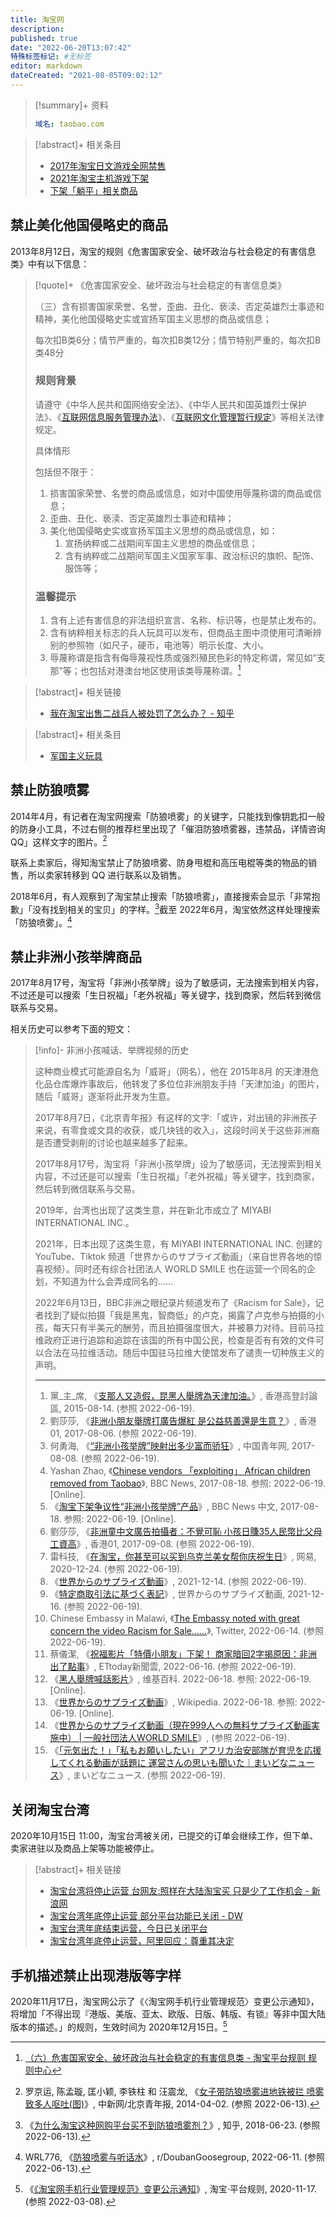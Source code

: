 ```yaml
---
title: 淘宝网
description:
published: true
date: "2022-06-20T13:07:42"
特殊标签标记: #无标签
editor: markdown
dateCreated: "2021-08-05T09:02:12"
---
```


> [!summary]+ 资料
>
> ```YAML
> 域名: taobao.com
> ```

> [!abstract]+ 相关条目
>
> +   [2017年淘宝日文游戏全网禁售](/blocklist/2017年淘宝日文游戏全网禁售.md)
> +   [2021年淘宝主机游戏下架](/unclear/2021年淘宝主机游戏下架.md)
> +   [下架「躺平」相关商品](/activities/躺平.md)

## 禁止美化他国侵略史的商品

2013年8月12日，淘宝的规则《危害国家安全、破坏政治与社会稳定的有害信息类》中有以下信息：

[互联网信息服务管理办法]: /rule/国务院/互联网信息服务管理办法.md
[互联网文化管理暂行规定]: /rule/文化部/互联网文化管理暂行规定.md

> [!quote]+ 《危害国家安全、破坏政治与社会稳定的有害信息类》
>
> （三）含有损害国家荣誉、名誉，歪曲、丑化、亵渎、否定英雄烈士事迹和精神，美化他国侵略史实或宣扬军国主义思想的商品或信息；
>
> 每次扣B类6分；情节严重的，每次扣B类12分；情节特别严重的，每次扣B类48分
>
> ### 规则背景
>
> 请遵守《中华人民共和国网络安全法》、《中华人民共和国英雄烈士保护法》、《[互联网信息服务管理办法][]》、《[互联网文化管理暂行规定][]》等相关法律规定。
>
> 具体情形
>
> 包括但不限于：
>
> 1.  损害国家荣誉、名誉的商品或信息，如对中国使用辱蔑称谓的商品或信息；
> 2.  歪曲、丑化、亵渎、否定英雄烈士事迹和精神；
> 3.  美化他国侵略史实或宣扬军国主义思想的商品或信息，如：
>     1.  宣扬纳粹或二战期间军国主义思想的商品或信息；
>     2.  含有纳粹或二战期间军国主义国家军事、政治标识的旗帜、配饰、服饰等；
>
> ### 温馨提示
>
> 1.  含有上述有害信息的非法组织宣言、名称、标识等，也是禁止发布的。
> 2.  含有纳粹相关标志的兵人玩具可以发布，但商品主图中须使用可清晰辨别的参照物（如尺子，硬币，电池等）明示长度、大小。
> 3.  辱蔑称谓是指含有侮辱蔑视性质或强烈殖民色彩的特定称谓，常见如“支那”等；也包括对港澳台地区使用该类辱蔑称谓。[^r06_1]

[^r06_1]: [（六）危害国家安全、破坏政治与社会稳定的有害信息类 - 淘宝平台规则 规则中心](https://rulechannel.taobao.com/?ype=detail&ruleId=88&cId=89&type=detail#/rule/detail?ruleId=88&cId=89)

> [!abstract]+ 相关链接
>
> +   [我在淘宝出售二战兵人被处罚了怎么办？ - 知乎](https://archive.is/V8oxw "https://www.zhihu.com/question/388469436")

> [!abstract]+ 相关条目
>
> +   [军国主义玩具](/blocklist/军国主义商品.md)

## 禁止防狼喷雾

2014年4月，有记者在淘宝网搜索「防狼喷雾」的关键字，只能找到像钥匙扣一般的防身小工具，不过右侧的推荐栏里出现了「催泪防狼喷雾器，违禁品，详情咨询 QQ」这样文字的图片。[^6018666]

联系上卖家后，得知淘宝禁止了防狼喷雾、防身甩棍和高压电棍等类的物品的销售，所以卖家转移到 QQ 进行联系以及销售。

[^6018666]: 罗京运, 陈孟璇, 匡小颖, 李铁柱 和 汪震龙, 《[女子带防狼喷雾进地铁被拦 喷雾致多人呕吐(图)](https://web.archive.org/web/20220613040050/https://www.chinanews.com.cn/sh/2014/04-02/6018666.shtml)》, 中新网/北京青年报, 2014-04-02. (参照 2022-06-13).

2018年6月，有人观察到了淘宝禁止搜索「防狼喷雾」，直接搜索会显示「非常抱歉」「没有找到相关的宝贝」的字样。[^282179485]截至 2022年6月，淘宝依然这样处理搜索「防狼喷雾」。[^v9dchu]

[^282179485]: 《[为什么淘宝这种网购平台买不到防狼喷雾剂？](https://web.archive.org/web/20220613011315/https://www.zhihu.com/question/282179485)》, 知乎, 2018-06-23. (参照 2022-06-13).

[^v9dchu]: WRL776, 《[防狼喷雾与听话水](https://web.archive.org/web/20220611052917/https://www.reddit.com/r/DoubanGoosegroup/comments/v9dchu/防狼喷雾与听话水/)》, r/DoubanGoosegroup, 2022-06-11. (参照 2022-06-13).

## 禁止非洲小孩举牌商品

2017年8月17号，淘宝将「非洲小孩举牌」设为了敏感词，无法搜索到相关内容，不过还是可以搜索「生日祝福」「老外祝福」等关键字，找到商家，然后转到微信联系与交易。

相关历史可以参考下面的短文：

> [!info]- 非洲小孩喊话、举牌视频的历史
>
> 这种商业模式可能源自名为「威哥」（网名），他在 2015年8月 的天津港危化品仓库爆炸事故后，他转发了多位位非洲朋友手持「天津加油」的图片，随后「威哥」逐渐将此开发为生意。
>
> 2017年8月7日，《北京青年报》有这样的文字:「或许，对出镜的非洲孩子来说，有零食或文具的收获，或几块钱的收入」，这段时间关于这些非洲裔是否遭受剥削的讨论也越来越多了起来。
>
> 2017年8月17号，淘宝将「非洲小孩举牌」设为了敏感词，无法搜索到相关内容，不过还是可以搜索「生日祝福」「老外祝福」等关键字，找到商家，然后转到微信联系与交易。
>
> 2019年，台湾也出现了这类生意，并在新北市成立了 MIYABI INTERNATIONAL INC.。
>
> 2021年，日本出现了这类生意，有 MIYABI INTERNATIONAL INC. 创建的 YouTube、Tiktok 频道「世界からのサプライズ動画」（来自世界各地的惊喜视频）。同时还有综合社团法人 WORLD SMILE 也在运营一个同名的企划，不知道为什么会弄成同名的……
>
> 2022年6月13日，BBC非洲之眼纪录片频道发布了《Racism for Sale》，记者找到了疑似拍摄「我是黑鬼，智商低」的卢克，揭露了卢克参与拍摄的小孩，每天只有半美元的酬劳，而且拍摄强度很大，并被暴力对待。目前马拉维政府正进行追踪和追踪在该国的所有中国公民，检查是否有有效的文件可以合法在马拉维活动。随后中国驻马拉维大使馆发布了谴责一切种族主义的声明。
>
> ---
>
> 1.  黨\_主\_席, 《[支那人又造假，昆黑人舉牌為天津加油。](https://forum.hkgolden.com/thread/5993452/page/1)》, 香港高登討論區, 2015-08-14. (参照 2022-06-19).
> 2.  劉莎莎, 《[非洲小朋友舉牌打廣告爆紅 是公益慈善還是生意？](https://www.hk01.com/中國/110140/非洲小朋友舉牌打廣告爆紅-是公益慈善還是生意)》, 香港01, 2017-08-06. (参照 2022-06-19).
> 3.  何勇海, 《[“非洲小孩举牌”映射出多少富而骄狂](http://pinglun.youth.cn/wztt/201708/t20170808_10466078.htm)》, 中国青年网, 2017-08-08. (参照 2022-06-19).
> 4.  Yashan Zhao, 《[Chinese vendors 「exploiting」 African children removed from Taobao](https://www.bbc.com/news/world-asia-china-40958209)》, BBC News, 2017-08-18. 参照: 2022-06-19. [Online].
> 5.  《[淘宝下架争议性“非洲小孩举牌”产品](http://www.bbc.com/zhongwen/simp/chinese-news-40971355)》, BBC News 中文, 2017-08-18. 参照: 2022-06-19. [Online].
> 6.  劉莎莎, 《[非洲童中文廣告拍攝者：不覺可恥 小孩日賺35人民幣比父母工資高](https://www.hk01.com/中國/117724/非洲童中文廣告拍攝者-不覺可恥-小孩日賺35人民幣比父母工資高)》, 香港01, 2017-09-08. (参照 2022-06-19).
> 7.  雷科技, 《[在淘宝，你甚至可以买到乌克兰美女帮你庆祝生日](https://www.163.com/dy/article/FUIR0P4E051100B9.html)》, 网易, 2020-12-24. (参照 2022-06-19).
> 8.  《[世界からのサプライズ動画](https://messagevideo.miyabi-international.com/)》, 2021-12-14. (参照 2022-06-19).
> 9.  《[特定商取引法に基づく表記](https://messagevideo.miyabi-international.com/law/)》, 世界からのサプライズ動画, 2021-12-16. (参照 2022-06-19).
> 10. Chinese Embassy in Malawi, 《[The Embassy noted with great concern the video Racism for Sale……](https://twitter.com/ChinaEmbassy_MW/status/1536424718294827009)》, Twitter, 2022-06-14. (参照 2022-06-19).
> 11. 蔡儀潔, 《[祝福影片「特價小朋友」下架！ 商家暗回2字揭原因：非洲出了點事](https://www.ettoday.net/news/20220616/2274357.htm)》, ETtoday新聞雲, 2022-06-16. (参照 2022-06-19).
> 12. 《[黑人舉牌喊話影片](https://zh.wikipedia.org/w/index.php?title=黑人舉牌喊話影片&oldid=72216702)》, 维基百科. 2022-06-18. 参照: 2022-06-19. [Online].
> 13. 《[世界からのサプライズ動画](https://ja.wikipedia.org/w/index.php?title=世界からのサプライズ動画&oldid=90074613)》, Wikipedia. 2022-06-18. 参照: 2022-06-19. [Online].
> 14. 《[世界からのサプライズ動画（現在999人への無料サプライズ動画実施中） | 一般社団法人WORLD SMILE](https://world-smile.com/)》, (参照 2022-06-19).
> 15. 《[「元気出た！」「私もお願いしたい」アフリカ治安部隊が育児を応援してくれる動画が話題に 運営さんの思いも聞いた｜まいどなニュース](https://maidonanews.jp/article/14560874)》, まいどなニュース. (参照 2022-06-19).

## 关闭淘宝台湾

2020年10月15日 11:00，淘宝台湾被关闭，已提交的订单会继续工作，但下单、卖家进驻以及商品上架等功能被停止。

> [!abstract]+ 相关链接
>
> +   [淘宝台湾将停止运营 台网友:照样在大陆淘宝买 只是少了工作机会 - 新浪网](https://archive.is/xgErI "https://finance.sina.com.cn/tech/2020-10-15/doc-iiznctkc5697616.shtml")
> +   [淘宝台湾年底停止运营 部分平台功能已关闭 - DW](https://web.archive.org/web/20210915004530/https://www.dw.com/zh/淘宝台湾年底停止运营-部分平台功能已关闭/a-55288447)
> +   [淘宝台湾年底结束运营，今日已关闭平台](https://web.archive.org/web/20210122004701/https://cn.engadget.com/taobao-taiwan-closure-074039132.html)
> +   [淘宝台湾年底停止运营，阿里回应：尊重其决定](https://archive.is/9dj0t "https://www.guancha.cn/ChanJing/2020_10_15_568195.shtml")

## 手机描述禁止出现港版等字样

2020年11月17日，淘宝网公示了《〈淘宝网手机行业管理规范〉变更公示通知》，将增加「不得出现『港版、美版、亚太、欧版、日版、韩版、有锁』等非中国大陆版本的描述。」的规则，生效时间为 2020年12月15日。[^81]

[^81]: 《[《淘宝网手机行业管理规范》变更公示通知](https://rulechannel.taobao.com/?type=detail&ruleId=11003244&cId=81#/rule/detail?ruleId=11003244&cId=81)》, 淘宝·平台规则, 2020-11-17. (参照 2022-03-08).
